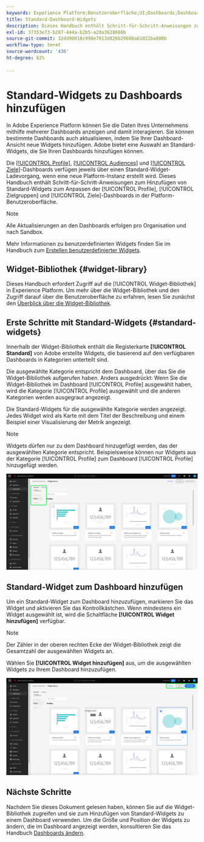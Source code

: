 ```yaml
---
keywords: Experience Platform;Benutzeroberfläche;UI;Dashboards;Dashboard;Profile;Segmente;Ziele;Lizenzverwendung
title: Standard-Dashboard-Widgets
description: Dieses Handbuch enthält Schritt-für-Schritt-Anweisungen zum Hinzufügen von Standard-Widgets zu Ihren Adobe Experience Platform-Dashboards.
exl-id: 37353e73-b207-444a-b2b5-a20a3628086b
source-git-commit: 32dd90018c990e7013d826b29608a61022ba808b
workflow-type: tm+mt
source-wordcount: '436'
ht-degree: 82%

---
```


# Standard-Widgets zu Dashboards hinzufügen

In Adobe Experience Platform können Sie die Daten Ihres Unternehmens mithilfe mehrerer Dashboards anzeigen und damit interagieren. Sie können bestimmte Dashboards auch aktualisieren, indem Sie Ihrer Dashboard-Ansicht neue Widgets hinzufügen. Adobe bietet eine Auswahl an Standard-Widgets, die Sie Ihren Dashboards hinzufügen können.

Die [[!UICONTROL Profile]](../guides/profiles.md#default-widgets), [[!UICONTROL Audiences]](../guides/audiences.md#default-widgets) und [[!UICONTROL Ziele]](../guides/destinations.md#default-widgets)-Dashboards verfügen jeweils über einen Standard-Widget-Ladevorgang, wenn eine neue Platform-Instanz erstellt wird. Dieses Handbuch enthält Schritt-für-Schritt-Anweisungen zum Hinzufügen von Standard-Widgets zum Anpassen der [!UICONTROL Profile], [!UICONTROL Zielgruppen] und [!UICONTROL Ziele]-Dashboards in der Platform-Benutzeroberfläche.

>[!NOTE]
>
>Alle Aktualisierungen an den Dashboards erfolgen pro Organisation und nach Sandbox.

Mehr Informationen zu benutzerdefinierten Widgets finden Sie im Handbuch zum [Erstellen benutzerdefinierter Widgets](custom-widgets.md).

## Widget-Bibliothek {#widget-library}

Dieses Handbuch erfordert Zugriff auf die [!UICONTROL Widget-Bibliothek] in Experience Platform. Um mehr über die Widget-Bibliothek und den Zugriff darauf über die Benutzeroberfläche zu erfahren, lesen Sie zunächst den [Überblick über die Widget-Bibliothek](widget-library.md).

## Erste Schritte mit Standard-Widgets {#standard-widgets}

Innerhalb der Widget-Bibliothek enthält die Registerkarte **[!UICONTROL Standard]** von Adobe erstellte Widgets, die basierend auf den verfügbaren Dashboards in Kategorien unterteilt sind.

Die ausgewählte Kategorie entspricht dem Dashboard, über das Sie die Widget-Bibliothek aufgerufen haben. Anders ausgedrückt: Wenn Sie die Widget-Bibliothek im Dashboard [!UICONTROL Profile] ausgewählt haben, wird die Kategorie [!UICONTROL Profile] ausgewählt und die anderen Kategorien werden ausgegraut angezeigt.

Die Standard-Widgets für die ausgewählte Kategorie werden angezeigt. Jedes Widget wird als Karte mit dem Titel der Beschreibung und einem Beispiel einer Visualisierung der Metrik angezeigt.

>[!NOTE]
>
>Widgets dürfen nur zu dem Dashboard hinzugefügt werden, das der ausgewählten Kategorie entspricht. Beispielsweise können nur Widgets aus der Kategorie [!UICONTROL Profile] zum Dashboard [!UICONTROL Profile] hinzugefügt werden.

![Der Arbeitsbereich der Widget-Bibliothek mit der hervorgehobenen Registerkarte „Standard“ und den hervorgehobenen verfügbaren Kategorien.](../images/customization/standard-widgets.png)

## Standard-Widget zum Dashboard hinzufügen

Um ein Standard-Widget zum Dashboard hinzuzufügen, markieren Sie das Widget und aktivieren Sie das Kontrollkästchen. Wenn mindestens ein Widget ausgewählt ist, wird die Schaltfläche **[!UICONTROL Widget hinzufügen]** verfügbar.

>[!NOTE]
>
>Der Zähler in der oberen rechten Ecke der Widget-Bibliothek zeigt die Gesamtzahl der ausgewählten Widgets an.

Wählen Sie **[!UICONTROL Widget hinzufügen]** aus, um die ausgewählten Widgets zu Ihrem Dashboard hinzuzufügen.

![Der Arbeitsbereich der Widget-Bibliothek mit einem ausgewählten Widget und den hervorgehobenen Optionen „Widget hinzufügen“ und „Abbrechen“.](../images/customization/add-widget.png)

## Nächste Schritte

Nachdem Sie dieses Dokument gelesen haben, können Sie auf die Widget-Bibliothek zugreifen und sie zum Hinzufügen von Standard-Widgets zu einem Dashboard verwenden. Um die Größe und Position der Widgets zu ändern, die im Dashboard angezeigt werden, konsultieren Sie das Handbuch [Dashboards ändern](modify.md).
